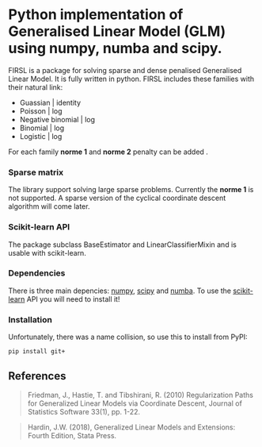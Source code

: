 Python implementation of Generalised Linear Model (GLM) using numpy, numba and scipy.
================

FIRSL is a package for solving sparse and dense penalised Generalised Linear Model. It is fully written in python.
FIRSL includes these families with their natural link:

* Guassian          | identity
* Poisson           | log
* Negative binomial | log
* Binomial          | log
* Logistic          | log

For each family **norme 1** and **norme 2** penalty can be added .

### Sparse matrix
The library support solving large sparse problems. Currently the **norme 1** is not supported.
A sparse version of the cyclical coordinate descent algorithm will come later.

### Scikit-learn API

The package subclass BaseEstimator and LinearClassifierMixin and is usable with scikit-learn.

### Dependencies

There is three main depencies: [numpy](http://www.numpy.org/), [scipy](http://www.scipy.org/) and  [numba](https://numba.pydata.org/).
To use the [scikit-learn](https://scikit-learn.org/stable/) API you will need to install it!


### Installation

Unfortunately, there was a name collision, so use this to install from PyPI:

`pip install git+`


References
------------------


>Friedman, J., Hastie, T. and Tibshirani, R. (2010) Regularization Paths for Generalized Linear Models via Coordinate Descent, Journal of
Statistics Software 33(1), pp. 1-22.

>Hardin, J.W. (2018), Generalized Linear Models and Extensions: Fourth Edition, Stata Press.



